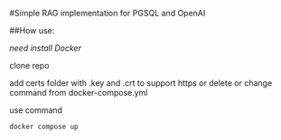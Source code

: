 #Simple RAG implementation for PGSQL and OpenAI

##How use:

*need install Docker*

clone repo

add certs folder with .key and .crt to support https or delete or change command from docker-compose.yml

use command 

```sh
docker compose up
```